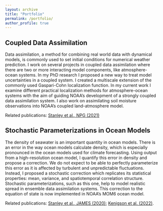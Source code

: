 ```yaml
---
layout: archive
title: "Portfolio"
permalink: /portfolio/
author_profile: true
---
```


Coupled Data Assimilation
---------------

Data assimilation, a method for combining real world data with dynamical models, is commonly used to set initial conditions for numerical weather prediction. I work on several projects in coupled data assimilation where there are two or more interacting model components, like atmosphere-ocean systems. In my PhD research I proposed a new way to treat model uncertainties in a coupled system. I created a multiscale extension of the commonly used Gaspari-Cohn localization function. In my current work I examine different practical localization methods for atmosphere-ocean systems with the aim of guiding NOAA’s development of a strongly coupled data assimilation system. I also work on assimilating soil moisture observations into NOAA’s coupled land-atmosphere model. 

Related publications: [Stanley et al., NPG (2021)](https://doi.org/10.5194/npg-28-565-2021)

Stochastic Parameterizations in Ocean Models
---------------

The density of seawater is an important quantity in ocean models. There is an error in the way ocean models calculate density, which is especially pronounced in the ocean models used for climate forecasting. Using output from a high-resolution ocean model, I quantify this error in density and propose a correction. We do not expect to be able to perfectly parameterize this error as it is affected by turbulent and unpredictable fluctuations. Instead, I proposed a stochastic correction which replicates its statistical properties: mean, variance, and spatiotemporal correlation structure. Stochastic parameterizations, such as this one, help to model realistic spread in ensemble data assimilation systems. This correction to the equation of state is now implemented in NOAA’s MOM6 ocean model. 

Related publications: [Stanley et al., JAMES (2020)](https://doi.org/10.1029/2020MS002151); [Kenigson et al. (2022)](https://doi.org/10.1029/2021MS002844).
